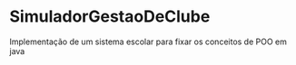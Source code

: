 # SimuladorGestaoDeClube
Implementação de um sistema escolar para fixar os conceitos de POO em java
